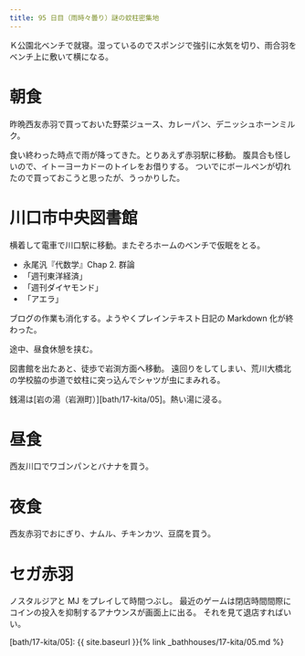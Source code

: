 ```yaml
---
title: 95 日目（雨時々曇り）謎の蚊柱密集地
---
```


Ｋ公園北ベンチで就寝。湿っているのでスポンジで強引に水気を切り、雨合羽をベンチ上に敷いて横になる。

# 朝食

昨晩西友赤羽で買っておいた野菜ジュース、カレーパン、デニッシュホーンミルク。

食い終わった時点で雨が降ってきた。とりあえず赤羽駅に移動。
腹具合も怪しいので、イトーヨーカドーのトイレをお借りする。
ついでにボールペンが切れたので買っておこうと思ったが、うっかりした。

# 川口市中央図書館

横着して電車で川口駅に移動。またぞろホームのベンチで仮眠をとる。

* 永尾汎『代数学』Chap 2. 群論
* 「週刊東洋経済」
* 「週刊ダイヤモンド」
* 「アエラ」

ブログの作業も消化する。ようやくプレインテキスト日記の Markdown 化が終わった。

途中、昼食休憩を挟む。

図書館を出たあと、徒歩で岩渕方面へ移動。
遠回りをしてしまい、荒川大橋北の学校脇の歩道で蚊柱に突っ込んでシャツが虫にまみれる。

銭湯は[岩の湯（岩淵町）][bath/17-kita/05]。熱い湯に浸る。

# 昼食

西友川口でワゴンパンとバナナを買う。

# 夜食

西友赤羽でおにぎり、ナムル、チキンカツ、豆腐を買う。

# セガ赤羽

ノスタルジアと MJ をプレイして時間つぶし。
最近のゲームは閉店時間間際にコインの投入を抑制するアナウンスが画面上に出る。
それを見て退店すればいい。

[bath/17-kita/05]: {{ site.baseurl }}{% link _bathhouses/17-kita/05.md %}
